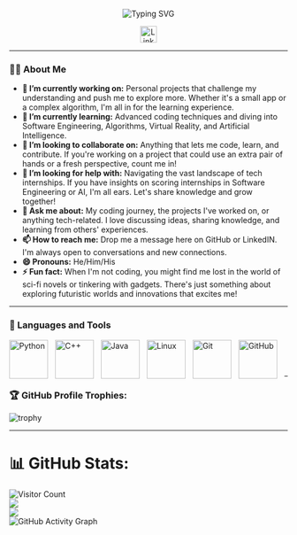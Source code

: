 <p align="center">
  <img src="https://readme-typing-svg.herokuapp.com/?lines=Hello,+I'm+Abdullah+Choudhry!;Welcome+to+my+GitHub+profile!;I'm+a+Software+Engineer!&center=true&width=500&height=50" alt="Typing SVG">
</p>

<p align="center">
  <!-- LinkedIn Badge -->
  <a href="https://www.linkedin.com/in/abdullah-choudhry-266227273/" target="_blank">
    <img src="https://img.shields.io/badge/LinkedIn-Connect-blue?style=for-the-badge&logo=linkedin&logoColor=white&labelColor=0A66C2" alt="LinkedIn Badge" height="30">
  </a>
</p>

---

### 👨‍💻 About Me

- **🔭 I’m currently working on:** Personal projects that challenge my understanding and push me to explore more. Whether it's a small app or a complex algorithm, I'm all in for the learning experience.
- **🌱 I’m currently learning:** Advanced coding techniques and diving into Software Engineering, Algorithms, Virtual Reality, and Artificial Intelligence.
- **👯 I’m looking to collaborate on:** Anything that lets me code, learn, and contribute. If you're working on a project that could use an extra pair of hands or a fresh perspective, count me in!
- **🤔 I’m looking for help with:** Navigating the vast landscape of tech internships. If you have insights on scoring internships in Software Engineering or AI, I'm all ears. Let's share knowledge and grow together!
- **💬 Ask me about:** My coding journey, the projects I've worked on, or anything tech-related. I love discussing ideas, sharing knowledge, and learning from others' experiences.
- **📫 How to reach me:** Drop me a message here on GitHub or LinkedIN. I'm always open to conversations and new connections.
- **😄 Pronouns:** He/Him/His
- **⚡ Fun fact:** When I'm not coding, you might find me lost in the world of sci-fi novels or tinkering with gadgets. There's just something about exploring futuristic worlds and innovations that excites me!

---

### 🧰 Languages and Tools

<img align="left" alt="Python" width="70px" style="padding-right:10px;" src="https://cdn.jsdelivr.net/gh/devicons/devicon/icons/python/python-plain.svg" />
<img align="left" alt="C++" width="70px" style="padding-right:10px;" src="https://cdn.jsdelivr.net/gh/devicons/devicon/icons/cplusplus/cplusplus-line.svg" />
<img align="left" alt="Java" width="70px" style="padding-right:10px;" src="https://cdn.jsdelivr.net/gh/devicons/devicon/icons/java/java-original.svg"/>
<img align="left" alt="Linux" width="70px" style="padding-right:10px;" src="https://cdn.jsdelivr.net/gh/devicons/devicon/icons/linux/linux-original.svg" />
<img align="left" alt="Git" width="70px" style="padding-right:10px;" src="https://cdn.jsdelivr.net/gh/devicons/devicon/icons/git/git-original.svg" />
<img align="left" alt="GitHub" width="70px" style="padding-right:10px;" src="https://cdn.jsdelivr.net/gh/devicons/devicon/icons/github/github-original.svg" /><br/><br/><br/>

---

 ### 🏆 GitHub Profile Trophies:
![trophy](https://github-profile-trophy.vercel.app/?username=Abdullah0x0&theme=radical)

---

# 📊 GitHub Stats:
![Visitor Count](https://komarev.com/ghpvc/?username=Abdullah0x0&style=flat-square)<br/>
![](https://github-readme-stats.vercel.app/api/top-langs/?username=Abdullah0x0&theme=radical&hide_border=false&include_all_commits=true&count_private=true&layout=compact)<br/>
![](https://github-readme-streak-stats.herokuapp.com/?user=Abdullah0x0&theme=radical&hide_border=false)<br/>
![GitHub Activity Graph](https://github-readme-activity-graph.vercel.app/graph?username=Abdullah0x0&theme=radical)<br/>
<!-- ![GitHub stats](https://github-readme-stats.vercel.app/api?username=Abdullah0x0&show_icons=true&theme=radical&count_private=true&include_all_commits=true)<br/> -->

